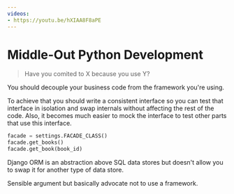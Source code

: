 ```yaml
---
videos:
- https://youtu.be/hXIAA8F8aPE
---
```


# Middle-Out Python Development

> Have you comited to X because you use Y?

You should decouple your business code from the framework you're using.

To achieve that you should write a consistent interface so you can test that interface in isolation and swap internals without affecting the rest of the code. Also, it becomes much easier to mock the interface to test other parts that use this interface.

```python
facade = settings.FACADE_CLASS()
facade.get_books()
facade.get_book(book_id)
```

Django ORM is an abstraction above SQL data stores but doesn't allow you to swap it for another type of data store.

Sensible argument but basically advocate not to use a framework.